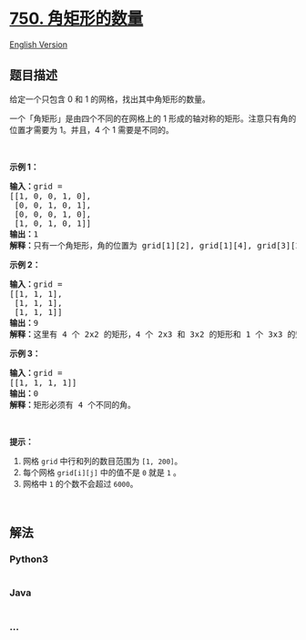 # [750. 角矩形的数量](https://leetcode-cn.com/problems/number-of-corner-rectangles)

[English Version](https://github.com/yanglr/leetcode-ac/blob/master/assets/0700-0799/0750.Number%20Of%20Corner%20Rectangles/README_EN.md)

## 题目描述

<!-- 这里写题目描述 -->

<p>给定一个只包含 0 和 1 的网格，找出其中角矩形的数量。</p>

<p>一个「角矩形」是由四个不同的在网格上的 1 形成的轴对称的矩形。注意只有角的位置才需要为 1。并且，4 个 1 需要是不同的。</p>

<p>&nbsp;</p>

<p><strong>示例 1：</strong></p>

<pre><strong>输入：</strong>grid = 
[[1, 0, 0, 1, 0],
 [0, 0, 1, 0, 1],
 [0, 0, 0, 1, 0],
 [1, 0, 1, 0, 1]]
<strong>输出：</strong>1
<strong>解释：</strong>只有一个角矩形，角的位置为 grid[1][2], grid[1][4], grid[3][2], grid[3][4]。
</pre>

<p><strong>示例 2：</strong></p>

<pre><strong>输入：</strong>grid = 
[[1, 1, 1],
 [1, 1, 1],
 [1, 1, 1]]
<strong>输出：</strong>9
<strong>解释：</strong>这里有 4 个 2x2 的矩形，4 个 2x3 和 3x2 的矩形和 1 个 3x3&nbsp;的矩形。
</pre>

<p><strong>示例 3：</strong></p>

<pre><strong>输入：</strong>grid = 
[[1, 1, 1, 1]]
<strong>输出：</strong>0
<strong>解释：</strong>矩形必须有 4 个不同的角。
</pre>

<p>&nbsp;</p>

<p><strong>提示：</strong></p>

<ol>
	<li>网格 <code>grid</code> 中行和列的数目范围为&nbsp;<code>[1, 200]</code>。</li>
	<li>每个网格 <code>grid[i][j]</code> 中的值不是 <code>0</code> 就是 <code>1</code> 。</li>
	<li>网格中&nbsp;<code>1</code>&nbsp;的个数不会超过&nbsp;<code>6000</code>。</li>
</ol>

<p>&nbsp;</p>


## 解法

<!-- 这里可写通用的实现逻辑 -->

<!-- tabs:start -->

### **Python3**

<!-- 这里可写当前语言的特殊实现逻辑 -->

```python

```

### **Java**

<!-- 这里可写当前语言的特殊实现逻辑 -->

```java

```

### **...**

```

```

<!-- tabs:end -->
